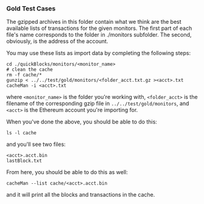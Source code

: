 ### Gold Test Cases

The gzipped archives in this folder contain what we think are the best available lists of transactions for the given monitors. The first part of each file's name 
corresponds to the folder in ./monitors subfolder. The second, obviously, is the address of the account.

You may use these lists as import data by completing the following steps:


    cd ./quickBlocks/monitors/<monitor_name>
    # clean the cache
    rm -f cache/*
    gunzip < ../../test/gold/monitors/<folder_acct.txt.gz ><acct>.txt
    cacheMan -i <acct>.txt


where `<monitor_name>` is the folder you're working with, `<folder_acct>` is the filename of the corresponding gzip file in `../../test/gold/monitors`, and `<acct>` is the Ethereum account you're importing for.

When you've done the above, you should be able to do this:

    ls -l cache
    
and you'll see two files:

    <acct>.acct.bin
    lastBlock.txt
    
From here, you should be able to do this as well:

    cacheMan --list cache/<acct>.acct.bin
    
and it will print all the blocks and transactions in the cache.
